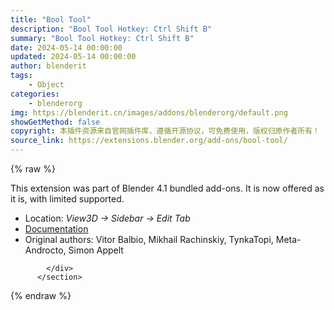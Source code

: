 ```yaml
---
title: "Bool Tool"
description: "Bool Tool Hotkey: Ctrl Shift B"
summary: "Bool Tool Hotkey: Ctrl Shift B"
date: 2024-05-14 00:00:00
updated: 2024-05-14 00:00:00
author: blenderit
tags: 
    - Object
categories:
    - blenderorg
img: https://blenderit.cn/images/addons/blenderorg/default.png
showGetMethod: false
copyright: 本插件资源来自官网插件库，遵循开源协议，可免费使用，版权归原作者所有！
source_link: https://extensions.blender.org/add-ons/bool-tool/
---
```


{% raw %}
<section id="about" class="mt-3">
            <div class="box style-rich-text">
              <p>This extension was part of Blender 4.1 bundled add-ons.
It is now offered as it is, with limited supported.</p>
<ul>
<li>Location: <em>View3D → Sidebar → Edit Tab</em></li>
<li><a rel="nofollow noopener noreferrer external" target="_blank" href="https://docs.blender.org/manual/en/4.1//addons/object/bool_tools.html">Documentation</a></li>
<li>Original authors: Vitor Balbio, Mikhail Rachinskiy, TynkaTopi, Meta-Androcto, Simon Appelt</li>
</ul>

            </div>
          </section>
<div style="display: none">blenderorg</div>
{% endraw %}